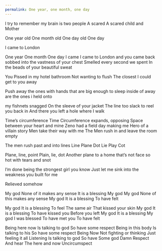 ```yaml
---
permalink: One year, one month, one day
---
```

I try to remember 
my brain is two people 
A scared 
A scared child 
and Mother 

One year old 
One month old 
One day old 
One day
 
I came to London 

One year 
One month 
One day
I came 
I came to London 
and you came back 
sobbed into the vastness 
of your chest 
Smelled every second 
we spent 
In the beads of your beautiful sweat 

You Pissed in my hotel bathroom 
Not wanting to flush 
The closest I could get to you 
away 

Push away 
the ones with hands that are big enough
 to sleep inside of 
 away are 
the ones i held onto 

my fishnets snagged 
On the sleeve of your jacket 
The line too slack to reel you back in 
And there you left a hole 
where I walk 

Time’s circumference 
Time 
Circumference 
expands, opposing 
Space between your heart and mine 
Zeno had a field day making me 
Hero of a villain story 
Men take their way with me 
The Men rush in and leave the room empty 

The men rush past and into lines 
Line 
Plane 
Dot 
Lie 
Play 
Cot 



Plane, line, point 
Plain, lie, dot 
Another plane to a home that’s not 
face so hot with tears and snot 



I’m done being the strongest girl you know 
Just let me sink into the weakness you built for me 

Relieved somehow 

My god 
None of it makes any sense 
It is a blessing 
My god
My god
None of this makes any sense 
My god 
It is a blessing 
To have felt 

My god 
It is a blessing 
To feel 
The same air 
That kissed your skin 
My god
It is a blessing 
To have kissed you 
Before you left 
My god
It is a blessing 
My god 
I was blessed 
To have met you 
To have felt 

Being here now 
Is talking to god 
So have some respect 
Being in this body 
Is talking to his 
So have some respect 
Being Now 
Not fighting or thinking 
Just feeling it all 
Listening 
Is talking to god
So have 
Some god 
Damn 
Respect 
And hear 
The here and now
Uncircumspect